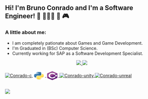 ## Hi! I'm Bruno Conrado and I'm a Software Engineer! 👋 👨🏻‍💻 👾 🎮
### A little about me:
  - I am completely pationate about Games and Game Development.
  - I'm Graduated in (BSc) Computer Science.
  - Currently working for SAP as a Software Development Specialist.

<div align="center">
  <a href="https://github.com/BConrado">
  <img height="180em" src="https://github-readme-stats.vercel.app/api?username=BConrado&show_icons=true&theme=dark&include_all_commits=true&count_private=true"/>
  <img height="180em" src="https://github-readme-stats.vercel.app/api/top-langs/?username=BConrado&layout=compact&langs_count=7&theme=dark"/>
</div>
<div style="display: inline_block"><br>
          
  <img align="center" alt="Conrado-c"      height="30" width="40" src="https://cdn.jsdelivr.net/gh/devicons/devicon/icons/c/c-original.svg" />
  <img align="center" alt="Conrado-Python" height="30" width="40" src="https://raw.githubusercontent.com/devicons/devicon/master/icons/python/python-original.svg">
  <img align="center" alt="Conrado-Csharp" height="30" width="40" src="https://raw.githubusercontent.com/devicons/devicon/master/icons/csharp/csharp-original.svg">
  <img align="center" alt="Conrado-unity"  height="30" width="40" src="https://cdn.jsdelivr.net/gh/devicons/devicon/icons/unity/unity-original.svg">
  <img align="center" alt="Conrado-unreal" height="30" width="40" src="https://cdn.jsdelivr.net/gh/devicons/devicon/icons/unrealengine/unrealengine-original.svg">
  
  
</div>
  
## 
  
 <div>
  <a href="https://www.linkedin.com/in/conrado-bruno" target="_blank"><img src="https://img.shields.io/badge/-LinkedIn-%230077B5?style=for-the-badge&logo=linkedin&logoColor=white" target="_blank"></a> 
  
   
 </div>
